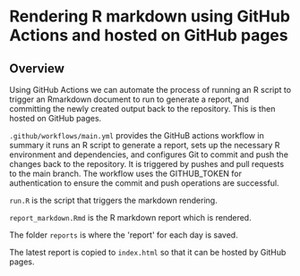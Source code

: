 # Rendering R markdown using GitHub Actions and hosted on GitHub pages

## Overview

Using GitHub Actions we can automate the process of running an R script to trigger an Rmarkdown document to run to generate a report, and committing the newly created output back to the repository. This is then hosted on GitHub pages.

`.github/workflows/main.yml` provides the GitHuB actions workflow in summary it runs an R script to generate a report, sets up the necessary R environment and dependencies, and configures Git to commit and push the changes back to the repository. It is triggered by pushes and pull requests to the main branch. The workflow uses the GITHUB_TOKEN for authentication to ensure the commit and push operations are successful.

`run.R` is the script that triggers the markdown rendering.

`report_markdown.Rmd` is the R markdown report which is rendered.

The folder `reports` is where the 'report' for each day is saved.

The latest report is copied to `index.html` so that it can be hosted by GitHub pages.
